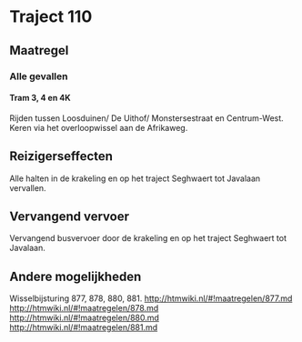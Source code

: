 # Traject 110
## Maatregel
### Alle gevallen

#### Tram 3, 4 en 4K
Rijden tussen Loosduinen/ De Uithof/ Monstersestraat en Centrum-West. Keren via het overloopwissel aan de Afrikaweg.

## Reizigerseffecten
Alle halten in de krakeling en op het traject Seghwaert tot Javalaan vervallen.

## Vervangend vervoer
Vervangend busvervoer door de krakeling en op het traject Seghwaert tot Javalaan.

## Andere mogelijkheden
Wisselbijsturing 877, 878, 880, 881.
http://htmwiki.nl/#!maatregelen/877.md
http://htmwiki.nl/#!maatregelen/878.md
http://htmwiki.nl/#!maatregelen/880.md
http://htmwiki.nl/#!maatregelen/881.md
